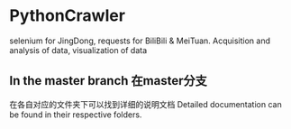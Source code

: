 # PythonCrawler
selenium for JingDong, requests for BiliBili &amp; MeiTuan. Acquisition and analysis of data, visualization of data

## In the master branch 在master分支

在各自对应的文件夹下可以找到详细的说明文档
Detailed documentation can be found in their respective folders.
